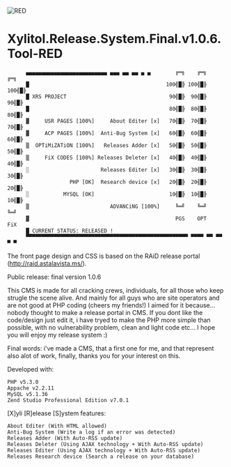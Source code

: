 ![RED](https://cloud.githubusercontent.com/assets/8536299/8459060/ec2c483c-201a-11e5-8f31-8fa11f64b43c.png)

Xylitol.Release.System.Final.v1.0.6.Tool-RED
============================================

          ▄▄▄▄▄▄▄▄▄▄▄▄▄▄▄▄▄▄▄▄▄▄▄▄▄▄ ▄▄▄ ▄▄ ▄▄ ▄ ▄        ╔═╗    ╔═╗    ╔═╗
          █                                            100╣█╠ 100╣█╠ 100╣█╠
          █ XRS PROJECT                                 90╣█╠  90╣█╠  90╣█╠
          █                                             80╣█╠  80╣█╠  80╣█╠
          ▓     USR PAGES [100%]     About Editer [x]   70╣█╠  70╣█╠  70╣█╠
          ▓     ACP PAGES [100%]  Anti-Bug System [x]   60╣█╠  60╣█╠  60╣█╠
          ▒  OPTiMiZATiON [100%]   Releases Adder [x]   50╣█╠  50╣█╠  50╣█╠
          ▒     FiX CODES [100%] Releases Deleter [x]   40╣█╠  40╣█╠  40╣█╠
          ░                       Releases Editer [x]   30╣█╠  30╣█╠  30╣█╠
                        PHP [OK]  Research device [x]   20╣█╠  20╣█╠  20╣█╠
          ░           MYSQL [OK]                        10╣█╠  10╣█╠  10╣█╠
          ▒                          ADVANCiNG [100%]     ╚═╝    ╚═╝    ╚═╝
          ▓                                               PGS    OPT    FiX
          █ CURRENT STATUS: RELEASED ! 
          ▀▀▀▀▀▀▀▀▀▀▀▀▀▀▀▀▀▀▀▀▀▀▀▀▀▀▀▀▀▀▀▀▀▀▀▀▀▀▀▀▀▀▀▀▀▀▀▀▀▀▀▀ ▀▀▀▀ ▀▀ ▀▀ ▀ ▀

The front page design and CSS is based on the RAiD release portal (http://raid.astalavista.ms/).

Public release: final version 1.0.6

This CMS is made for all cracking crews, individuals, for all those who keep strugle the scene alive.
And mainly for all guys who are site operators and are not good at PHP coding (cheers my friends!)
I aimed for it because... nobody thought to make a release portal in CMS.
If you dont like the code/design just edit it, i have tryed to make the PHP more simple than possible, with no vulnerability problem, clean and light code etc...
I hope you will enjoy my release system :)

Final words: i've made a CMS, that a first one for me, and that represent also alot of work, finally, thanks you for your interest on this.


Developed with:

    PHP v5.3.0
    Appache v2.2.11
    MySQL v5.1.36
    Zend Studio Professional Edition v7.0.1

[X]yli [R]elease [S]ystem features:

    About Editer (With HTML allowed)
    Anti-Bug System (Write a log if an error was detected)
    Releases Adder (With Auto-RSS update)
    Releases Deleter (Using AJAX technology + With Auto-RSS update)
    Releases Editer (Using AJAX technology + With Auto-RSS update)
    Releases Research device (Search a release on your database)
